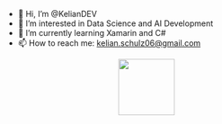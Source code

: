 - 👋 Hi, I’m @KelianDEV
- 👀 I’m interested in Data Science and AI Development
- 🌱 I’m currently learning Xamarin and C#
- 📫 How to reach me: kelian.schulz06@gmail.com


<div id="header" align="center">
  <img src="https://media.giphy.com/media/M9gbBd9nbDrOTu1Mqx/giphy.gif" width="100"/>
</div>
<img src="https://komarev.com/ghpvc/?username=KelianDEV&style=flat-square&color=blue" alt=""/>

<!---
KelianDEV/KelianDEV is a ✨ special ✨ repository because its `README.md` (this file) appears on your GitHub profile.
You can click the Preview link to take a look at your changes.
--->
